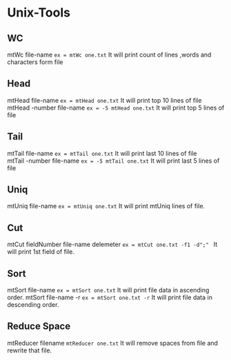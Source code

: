 Unix-Tools
==========

## WC
mtWc file-name
    `ex = mtWc one.txt`
It will print count of lines ,words and characters form file


## Head
mtHead file-name
    `ex = mtHead one.txt`
It will print top 10 lines of file   
mtHead -number file-name
    `ex = -5 mtHead one.txt`
It will print top 5 lines of file   


## Tail
mtTail file-name
    `ex = mtTail one.txt`
It will print last 10 lines of file   
mtTail -number file-name
    `ex = -5 mtTail one.txt`
It will print last 5 lines of file  


## Uniq
mtUniq file-name
    `ex = mtUniq one.txt`
It will print mtUniq lines of file.


## Cut
mtCut fieldNumber file-name delemeter
    `ex = mtCut one.txt -f1 -d";" `
It will print 1st field of file.    


## Sort
mtSort file-name
    `ex = mtSort one.txt`
It will print file data in ascending order. 
mtSort file-name -r
    `ex = mtSort one.txt -r`
It will print file data in descending order. 


## Reduce Space
mtReducer filename
    `mtReducer one.txt`
It will remove spaces from file and rewrite that file.    

